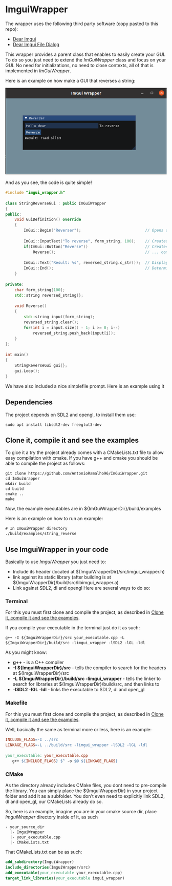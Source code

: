 # ImguiWrapper

The wrapper uses the following third party software (copy pasted to this repo):
 - [Dear Imgui](https://github.com/ocornut/imgui)
 - [Dear Imgui File Dialog](https://github.com/aiekick/ImGuiFileDialog)

This wrapper provides a parent class that enables to easily create your GUI.
To do so you just need to extend the *ImGuiWrapper* class and focus on your GUI. 
No need for initializations, no need to close contexts, all of that is implemented in *ImGuiWrapper*.

Here is an example on how make a GUI that reverses a string:

![alt text](https://github.com/AntonioRamalho96/ImGuiWrapper/blob/main/doc_material/Screenshot%20from%202023-08-06%2013-18-10.png)

And as you see, the code is quite simple!

```c++
#include "imgui_wrapper.h"

class StringReverseGui : public ImGuiWrapper
{
public:
    void GuiDefinition() override
    {
        ImGui::Begin("Reverser");                            // Opens a window named Reverser
        
        ImGui::InputText("To reverse", form_string, 100);    // Created a text prompt for the input
        if(ImGui::Button("Reverse"))                         // Creates a button that when triggered...
            Reverse();                                       // ... computes the result

        ImGui::Text("Result: %s", reversed_string.c_str());  // Display the result
        ImGui::End();                                        // Determine the end of the window
    }

private:
    char form_string[100];
    std::string reversed_string{};

    void Reverse()
    {
        std::string input(form_string);
        reversed_string.clear();
        for(int i = input.size() - 1; i >= 0; i--)
            reversed_string.push_back(input[i]);
    }
};

int main()
{
    StringReverseGui gui{};
    gui.Loop();
}
```

We have also included a nice simplefile prompt. Here is an example using it


## Dependencies
The project depends on SDL2 and opengl, to install them use:
```shell
sudo apt install libsdl2-dev freeglut3-dev
```

## Clone it, compile it and see the examples
To gice it a try the project already comes with a CMakeLists.txt file to allow easy compilation with cmake.
If you have g++ and cmake you should be able to compile the project as follows:

```
git clone https://github.com/AntonioRamalho96/ImGuiWrapper.git
cd ImGuiWrapper
mkdir build
cd build
cmake ..
make
```

Now, the example executables are in ${ImGuiWrapperDir}/build/examples

Here is an example on how to run an example:
```shell
# In ImGuiWrapper directory
./build/examples/string_reverse
``` 

## Use ImguiWrapper in your code
Basically to use *ImguiWrapper* you just need to:
 - Include its header (located at ${ImguiWrapperDir}/src/imgui_wrapper.h)
 - link against its static library (after building is at ${ImguiWrapperDir}/build/src/libimgui_wrapper.a)
 - Link against SDL2, dl and opengl
Here are several ways to do so:

### Terminal
For this you must first clone and compile the project, as described in [Clone it, compile it and see the examples](#clone-it-compile-it-and-see-the-examples).

If you compile your executable in the terminal just do it as such:
```shell
g++ -I ${ImguiWrapperDir}/src your_executable.cpp -L ${ImguiWrapperDir}/build/src -limgui_wrapper -lSDL2 -lGL -ldl 
```
As you might know:
 - **g++** - is a C++ compiler
 - **-I \$\{ImguiWrapperDir\}/src** - tells the compiler to search for the headers at ${ImguiWrapperDir}/src
 - **-L \$\{ImguiWrapperDir\}/build/src -limgui_wrapper** - tells the linker to search for libraries at ${ImguiWrapperDir}/build/src, and then links to 
 - **-lSDL2 -lGL -ldl** - links the executable to SDL2, dl and open_gl

 ### Makefile
 For this you must first clone and compile the project, as described in [Clone it, compile it and see the examples](#clone-it-compile-it-and-see-the-examples).

 Well, basically the same as terminal more or less, here is an example:
 ```Makefile
INCLUDE_FLAGS=-I ../src
LINKAGE_FLAGS=-L ../build/src -limgui_wrapper -lSDL2 -lGL -ldl

your_executable: your_executable.cpp
	g++ ${INCLUDE_FLAGS} $^ -o $@ ${LINKAGE_FLAGS}
```

### CMake
As the directory already includes CMake files, you dont need to pre-compile the library.
You can simply place the \$\{ImguiWrapperDir\} in your project folder and add it as a subfolder.
You don't even need to explicitly link SDL2, dl and open_gl, our CMakeLists already do so.

So, here is an example, imagine you are in your cmake source dir, place *ImguiWrapper* directory inside of it, as such

```
- your_source_dir
  |- ImguiWrapper
  |- your_executable.cpp
  |- CMakeLists.txt
```

That CMakeLists.txt can be as such:
```cmake
add_subdirectory(ImguiWrapper)
include_directories(ImguiWrapper/src)
add_executable(your_executable your_executable.cpp)
target_link_libraries(your_executable imgui_wrapper)
```